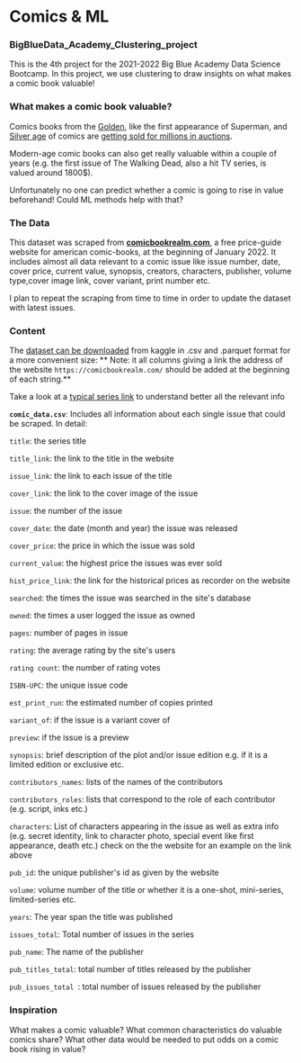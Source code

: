 # Comics & ML
### BigBlueData_Academy_Clustering_project

This is the 4th project for the 2021-2022 Big Blue Academy Data Science Bootcamp. In this project, we use clustering to draw insights on what makes a comic book valuable!

### What makes a comic book valuable?

Comics books from the [Golden](https://en.wikipedia.org/wiki/Golden_Age_of_Comic_Books), like the first appearance of Superman, and [Silver age](https://en.wikipedia.org/wiki/Silver_Age_of_Comic_Books) of comics are [getting sold for millions in auctions](https://wealthygorilla.com/most-expensive-comic-books/). 

Modern-age comic books can also get really valuable within a couple of years (e.g. the first issue of The Walking Dead, also a hit TV series, is valued around 1800$). 

Unfortunately no one can predict whether a comic is going to rise in value beforehand! Could ML methods help with that?

### The Data

This dataset was scraped from [**comicbookrealm.com**](https://comicbookrealm.com/), a free price-guide website for american comic-books,  at the beginning of January 2022. 
It includes almost all data relevant to a comic issue like issue number, date, cover price, current value, synopsis, creators, characters, publisher, volume type,cover image link, cover variant, print number etc.

I plan to repeat the scraping from time to time in order to update the dataset with latest issues.

### Content

The [dataset can be downloaded](https://www.kaggle.com/iasonaskatechis/comic-books-current-values-and-other-data) from kaggle in .csv and .parquet format for a more convenient size:
**
Note: it all columns giving a link the address of the website `https://comicbookrealm.com/` should be added at the beginning of each string.**

Take a look at a [typical series link](https://comicbookrealm.com/series/5871/0/image-comics-the-walking-dead) to understand better all the relevant info

**`comic_data.csv`**:
Includes all information about each single issue that could be scraped. In detail:

`title`: the series title

`title_link`: the link to the title in the website

`issue_link`: the link to each issue of the title

`cover_link`: the link to the cover image of the issue

`issue`: the number of the issue

`cover_date`: the date (month and year) the issue was released

`cover_price`: the price in which the issue was sold

`current_value`: the highest price the issues was ever sold

`hist_price_link`: the link for the historical prices as recorder on the website

`searched`: the times the issue was searched in the site's database

`owned`: the times a user logged the issue as owned

`pages`: number of pages in issue

`rating`: the average rating by the site's users

`rating count`: the number of rating votes

`ISBN-UPC`: the unique issue code

`est_print_run`: the estimated number of copies printed

`variant_of`: if the issue is a variant cover of 

`preview`: if the issue is a preview

`synopsis`: brief description of the plot and/or issue edition  e.g. if it is a limited edition or exclusive etc.

`contributors_names`: lists of the names of the contributors

`contributors_roles`: lists that correspond to the role of each contributor (e.g. script, inks etc.)


`characters`: List of characters appearing in the issue as well as extra info (e.g. secret identity, link to character photo, special event like first appearance, death etc.) check on the the website for an example on the link above

`pub_id`: the unique publisher's id as given by the website

`volume`: volume number of the title or whether it is a one-shot, mini-series, limited-series etc.

`years`: The year span the title was published

`issues_total`: Total number of issues in the series

`pub_name`: The name of the publisher

`pub_titles_total`: total number of titles released by the publisher

`pub_issues_total `: total number of issues released by the publisher

### Inspiration
What makes a comic valuable?
What common characteristics do valuable comics share?
What other data would be needed to put odds on a comic book rising in value?
